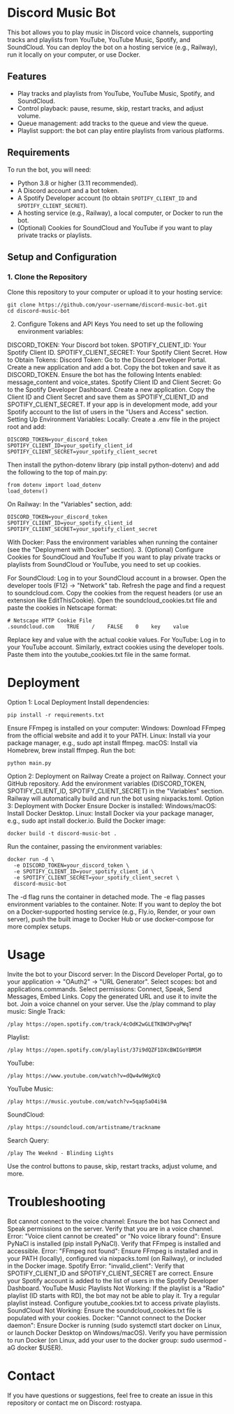 # Discord Music Bot

This bot allows you to play music in Discord voice channels, supporting tracks and playlists from YouTube, YouTube Music, Spotify, and SoundCloud. You can deploy the bot on a hosting service (e.g., Railway), run it locally on your computer, or use Docker.

## Features
- Play tracks and playlists from YouTube, YouTube Music, Spotify, and SoundCloud.
- Control playback: pause, resume, skip, restart tracks, and adjust volume.
- Queue management: add tracks to the queue and view the queue.
- Playlist support: the bot can play entire playlists from various platforms.

## Requirements
To run the bot, you will need:
- Python 3.8 or higher (3.11 recommended).
- A Discord account and a bot token.
- A Spotify Developer account (to obtain `SPOTIFY_CLIENT_ID` and `SPOTIFY_CLIENT_SECRET`).
- A hosting service (e.g., Railway), a local computer, or Docker to run the bot.
- (Optional) Cookies for SoundCloud and YouTube if you want to play private tracks or playlists.

## Setup and Configuration

### 1. Clone the Repository
Clone this repository to your computer or upload it to your hosting service:
```
git clone https://github.com/your-username/discord-music-bot.git
cd discord-music-bot
```
2. Configure Tokens and API Keys
You need to set up the following environment variables:

DISCORD_TOKEN: Your Discord bot token.
SPOTIFY_CLIENT_ID: Your Spotify Client ID.
SPOTIFY_CLIENT_SECRET: Your Spotify Client Secret.
How to Obtain Tokens:
Discord Token:
Go to the Discord Developer Portal.
Create a new application and add a bot.
Copy the bot token and save it as DISCORD_TOKEN.
Ensure the bot has the following Intents enabled: message_content and voice_states.
Spotify Client ID and Client Secret:
Go to the Spotify Developer Dashboard.
Create a new application.
Copy the Client ID and Client Secret and save them as SPOTIFY_CLIENT_ID and SPOTIFY_CLIENT_SECRET.
If your app is in development mode, add your Spotify account to the list of users in the "Users and Access" section.
Setting Up Environment Variables:
Locally: Create a .env file in the project root and add:
```
DISCORD_TOKEN=your_discord_token
SPOTIFY_CLIENT_ID=your_spotify_client_id
SPOTIFY_CLIENT_SECRET=your_spotify_client_secret
```
Then install the python-dotenv library (pip install python-dotenv) and add the following to the top of main.py:
```
from dotenv import load_dotenv
load_dotenv()
```
On Railway: In the "Variables" section, add:
```
DISCORD_TOKEN=your_discord_token
SPOTIFY_CLIENT_ID=your_spotify_client_id
SPOTIFY_CLIENT_SECRET=your_spotify_client_secret
```
With Docker: Pass the environment variables when running the container (see the "Deployment with Docker" section).
3. (Optional) Configure Cookies for SoundCloud and YouTube
If you want to play private tracks or playlists from SoundCloud or YouTube, you need to set up cookies.

For SoundCloud:
Log in to your SoundCloud account in a browser.
Open the developer tools (F12) → "Network" tab.
Refresh the page and find a request to soundcloud.com.
Copy the cookies from the request headers (or use an extension like EditThisCookie).
Open the soundcloud_cookies.txt file and paste the cookies in Netscape format:
```
# Netscape HTTP Cookie File
.soundcloud.com    TRUE    /    FALSE    0    key    value
```
Replace key and value with the actual cookie values.
For YouTube:
Log in to your YouTube account.
Similarly, extract cookies using the developer tools.
Paste them into the youtube_cookies.txt file in the same format.
# Deployment
Option 1: Local Deployment
Install dependencies:
```
pip install -r requirements.txt
```
Ensure FFmpeg is installed on your computer:
Windows: Download FFmpeg from the official website and add it to your PATH.
Linux: Install via your package manager, e.g., sudo apt install ffmpeg.
macOS: Install via Homebrew, brew install ffmpeg.
Run the bot:
```
python main.py
```
Option 2: Deployment on Railway
Create a project on Railway.
Connect your GitHub repository.
Add the environment variables (DISCORD_TOKEN, SPOTIFY_CLIENT_ID, SPOTIFY_CLIENT_SECRET) in the "Variables" section.
Railway will automatically build and run the bot using nixpacks.toml.
Option 3: Deployment with Docker
Ensure Docker is installed:
Windows/macOS: Install Docker Desktop.
Linux: Install Docker via your package manager, e.g., sudo apt install docker.io.
Build the Docker image:
```
docker build -t discord-music-bot .
```
Run the container, passing the environment variables:
```
docker run -d \
  -e DISCORD_TOKEN=your_discord_token \
  -e SPOTIFY_CLIENT_ID=your_spotify_client_id \
  -e SPOTIFY_CLIENT_SECRET=your_spotify_client_secret \
  discord-music-bot
```
The -d flag runs the container in detached mode.
The -e flag passes environment variables to the container.
Note:
If you want to deploy the bot on a Docker-supported hosting service (e.g., Fly.io, Render, or your own server), push the built image to Docker Hub or use docker-compose for more complex setups.

# Usage
Invite the bot to your Discord server:
In the Discord Developer Portal, go to your application → "OAuth2" → "URL Generator".
Select scopes: bot and applications.commands.
Select permissions: Connect, Speak, Send Messages, Embed Links.
Copy the generated URL and use it to invite the bot.
Join a voice channel on your server.
Use the /play command to play music:
Single Track:
```
/play https://open.spotify.com/track/4cOdK2wGLETKBW3PvgPWqT
```
Playlist:
```
/play https://open.spotify.com/playlist/37i9dQZF1DXcBWIGoYBM5M
```
YouTube:
```
/play https://www.youtube.com/watch?v=dQw4w9WgXcQ
```
YouTube Music:
```
/play https://music.youtube.com/watch?v=5qap5aO4i9A
```
SoundCloud:
```
/play https://soundcloud.com/artistname/trackname
```
Search Query:
```
/play The Weeknd - Blinding Lights
```
Use the control buttons to pause, skip, restart tracks, adjust volume, and more.
# Troubleshooting
Bot cannot connect to the voice channel:
Ensure the bot has Connect and Speak permissions on the server.
Verify that you are in a voice channel.
Error: "Voice client cannot be created" or "No voice library found":
Ensure PyNaCl is installed (pip install PyNaCl).
Verify that FFmpeg is installed and accessible.
Error: "FFmpeg not found":
Ensure FFmpeg is installed and in your PATH (locally), configured via nixpacks.toml (on Railway), or included in the Docker image.
Spotify Error: "invalid_client":
Verify that SPOTIFY_CLIENT_ID and SPOTIFY_CLIENT_SECRET are correct.
Ensure your Spotify account is added to the list of users in the Spotify Developer Dashboard.
YouTube Music Playlists Not Working:
If the playlist is a "Radio" playlist (ID starts with RD), the bot may not be able to play it. Try a regular playlist instead.
Configure youtube_cookies.txt to access private playlists.
SoundCloud Not Working:
Ensure the soundcloud_cookies.txt file is populated with your cookies.
Docker: "Cannot connect to the Docker daemon":
Ensure Docker is running (sudo systemctl start docker on Linux, or launch Docker Desktop on Windows/macOS).
Verify you have permission to run Docker (on Linux, add your user to the docker group: sudo usermod -aG docker $USER).
# Contact
If you have questions or suggestions, feel free to create an issue in this repository or contact me on Discord: rostyapa.
